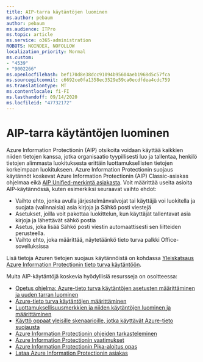 ```yaml
---
title: AIP-tarra käytäntöjen luominen
ms.author: pebaum
author: pebaum
ms.audience: ITPro
ms.topic: article
ms.service: o365-administration
ROBOTS: NOINDEX, NOFOLLOW
localization_priority: Normal
ms.custom:
- "4539"
- "9002266"
ms.openlocfilehash: bef170d8e38dcc91094b95604aeb1968d5c57fca
ms.sourcegitcommit: c6692ce0fa1358ec3529e59ca0ecdfdea4cdc759
ms.translationtype: MT
ms.contentlocale: fi-FI
ms.lasthandoff: 09/14/2020
ms.locfileid: "47732172"
---
```

# <a name="creating-aip-label-policies"></a>AIP-tarra käytäntöjen luominen

Azure Information Protectionin (AIP) otsikoita voidaan käyttää kaikkien niiden tietojen kanssa, jotka organisaatio tyypillisesti luo ja tallentaa, henkilö tietojen alimmasta luokituksesta erittäin luottamuksellisten tietojen korkeimpaan luokitukseen. Azure Information Protectionin suojaus käytännöt koskevat Azure Information Protectionin (AIP) Classic-asiakas ohjelmaa eikä  [AIP Unified-merkintä asiakasta](https://docs.microsoft.com/azure/information-protection/rms-client/unifiedlabelingclient-version-release-history). Voit määrittää useita asioita AIP-käytännössä, kuten esimerkiksi seuraavat vaihto ehdot:

- Vaihto ehto, jonka avulla järjestelmänvalvojat tai käyttäjä voi luokitella ja suojata (valinnaisia) asia kirjoja ja Sähkö posti viestejä
- Asetukset, joilla voit pakottaa luokittelun, kun käyttäjät tallentavat asia kirjoja ja lähettävät sähkö postia
- Asetus, joka lisää Sähkö posti viestin automaattisesti sen liitteiden perusteella.
- Vaihto ehto, joka määrittää, näytetäänkö tieto turva palkki Office-sovelluksissa

Lisä tietoja Azuren tietojen suojaus käytännöistä on kohdassa [Yleiskatsaus Azure Information Protectionin tieto turva käytäntöön](https://docs.microsoft.com/azure/information-protection/overview-policy).  

Muita AIP-käytäntöjä koskevia hyödyllisiä resursseja on osoitteessa:

- [Opetus ohjelma: Azure-tieto turva käytäntöjen asetusten määrittäminen ja uuden tarran luominen](https://docs.microsoft.com/azure/information-protection/infoprotect-quick-start-tutorial)  
- [Azure-tieto turva käytäntöjen määrittäminen](https://docs.microsoft.com/azure/information-protection/configure-policy)  
- [Luottamuksellisuusmerkkien ja niiden käytäntöjen luominen ja määrittäminen](https://docs.microsoft.com/microsoft-365/compliance/create-sensitivity-labels)  
- [Käyttö oppaat yleisille skenaarioille, jotka käyttävät Azure-tieto suojausta](https://docs.microsoft.com/azure/information-protection/how-to-guides)  
- [Azure Information Protectionin ohjeiden tarkasteleminen](https://docs.microsoft.com/azure/information-protection/what-is-information-protection)  
- [Azure Information Protectionin vaatimukset](https://docs.microsoft.com/azure/information-protection/get-started/requirements)  
- [Azure Information Protectionin Pika-aloitus opas](https://docs.microsoft.com/azure/information-protection/get-started/infoprotect-quick-start-tutorial)  
- [Lataa Azure Information Protectionin asiakas](https://www.microsoft.com/download/details.aspx?id=53018)